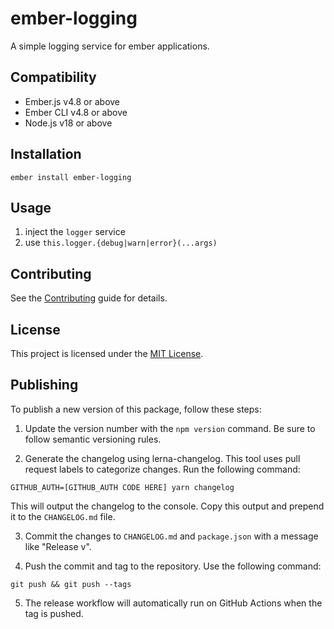 # ember-logging

A simple logging service for ember applications.

## Compatibility

- Ember.js v4.8 or above
- Ember CLI v4.8 or above
- Node.js v18 or above

## Installation

```
ember install ember-logging
```

## Usage

1. inject the `logger` service
1. use `this.logger.{debug|warn|error}(...args)`

## Contributing

See the [Contributing](CONTRIBUTING.md) guide for details.

## License

This project is licensed under the [MIT License](LICENSE.md).

## Publishing

To publish a new version of this package, follow these steps:

1. Update the version number with the `npm version` command. Be sure to follow semantic versioning rules.

2. Generate the changelog using lerna-changelog. This tool uses pull request labels to categorize changes. Run the following command:

```
GITHUB_AUTH=[GITHUB_AUTH CODE HERE] yarn changelog
```

This will output the changelog to the console. Copy this output and prepend it to the `CHANGELOG.md` file.

3. Commit the changes to `CHANGELOG.md` and `package.json` with a message like "Release v<version>".

4. Push the commit and tag to the repository. Use the following command:

```
git push && git push --tags
```

5. The release workflow will automatically run on GitHub Actions when the tag is pushed.
